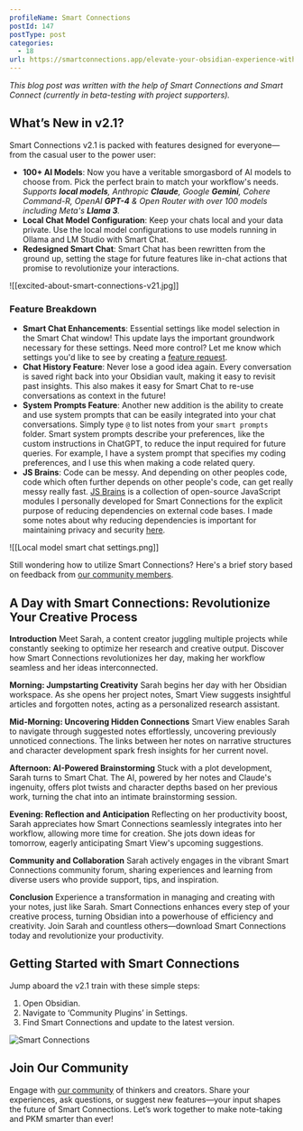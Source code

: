```yaml
---
profileName: Smart Connections
postId: 147
postType: post
categories:
  - 18
url: https://smartconnections.app/elevate-your-obsidian-experience-with-smart-connections/
---
```

*This blog post was written with the help of Smart Connections and Smart Connect (currently in beta-testing with project supporters).*
## What’s New in v2.1?
Smart Connections v2.1 is packed with features designed for everyone—from the casual user to the power user:

- **100+ AI Models**: Now you have a veritable smorgasbord of AI models to choose from. Pick the perfect brain to match your workflow's needs. _Supports **local models**, Anthropic **Claude**, Google **Gemini**, Cohere Command-R, OpenAI **GPT-4** & Open Router with over 100 models including Meta's **Llama 3**._
- **Local Chat Model Configuration**: Keep your chats local and your data private. Use the local model configurations to use models running in Ollama and LM Studio with Smart Chat.  
- **Redesigned Smart Chat**: Smart Chat has been rewritten from the ground up, setting the stage for future features like in-chat actions that promise to revolutionize your interactions.

![[excited-about-smart-connections-v21.jpg]]
### Feature Breakdown
- **Smart Chat Enhancements**: Essential settings like model selection in the Smart Chat window! This update lays the important groundwork necessary for these settings. Need more control? Let me know which settings you'd like to see by creating a [feature request](https://github.com/brianpetro/obsidian-smart-connections/issues).
- **Chat History Feature**: Never lose a good idea again. Every conversation is saved right back into your Obsidian vault, making it easy to revisit past insights. This also makes it easy for Smart Chat to re-use conversations as context in the future!
- **System Prompts Feature**: Another new addition is the ability to create and use system prompts that can be easily integrated into your chat conversations. Simply type `@` to list notes from your `smart prompts` folder. Smart system prompts describe your preferences, like the custom instructions in ChatGPT, to reduce the input required for future queries. For example, I have a system prompt that specifies my coding preferences, and I use this when making a code related query.
- **JS Brains**: Code can be messy. And depending on other peoples code, code which often further depends on other people's code, can get really messy really fast. [JS Brains](https://github.com/brianpetro/jsbrains) is a collection of open-source JavaScript modules I personally developed for Smart Connections for the explicit purpose of reducing dependencies on external code bases. I made some notes about why reducing dependencies is important for maintaining privacy and security [here](https://twitter.com/wfhbrian/status/1772012079978774548). 

![[Local model smart chat settings.png]]

Still wondering how to utilize Smart Connections? Here's a brief story based on feedback from [our community members](https://github.com/brianpetro/obsidian-smart-connections?tab=readme-ov-file#user-testimonials). 
## A Day with Smart Connections: Revolutionize Your Creative Process
**Introduction** Meet Sarah, a content creator juggling multiple projects while constantly seeking to optimize her research and creative output. Discover how Smart Connections revolutionizes her day, making her workflow seamless and her ideas interconnected.

**Morning: Jumpstarting Creativity** Sarah begins her day with her Obsidian workspace. As she opens her project notes, Smart View suggests insightful articles and forgotten notes, acting as a personalized research assistant.

**Mid-Morning: Uncovering Hidden Connections** Smart View enables Sarah to navigate through suggested notes effortlessly, uncovering previously unnoticed connections. The links between her notes on narrative structures and character development spark fresh insights for her current novel.

**Afternoon: AI-Powered Brainstorming** Stuck with a plot development, Sarah turns to Smart Chat. The AI, powered by her notes and Claude's ingenuity, offers plot twists and character depths based on her previous work, turning the chat into an intimate brainstorming session.

**Evening: Reflection and Anticipation** Reflecting on her productivity boost, Sarah appreciates how Smart Connections seamlessly integrates into her workflow, allowing more time for creation. She jots down ideas for tomorrow, eagerly anticipating Smart View's upcoming suggestions.

**Community and Collaboration** Sarah actively engages in the vibrant Smart Connections community forum, sharing experiences and learning from diverse users who provide support, tips, and inspiration.

**Conclusion** Experience a transformation in managing and creating with your notes, just like Sarah. Smart Connections enhances every step of your creative process, turning Obsidian into a powerhouse of efficiency and creativity. Join Sarah and countless others—download Smart Connections today and revolutionize your productivity.
## Getting Started with Smart Connections
Jump aboard the v2.1 train with these simple steps:
1. Open Obsidian.
2. Navigate to ‘Community Plugins’ in Settings.
3. Find Smart Connections and update to the latest version.

![Smart Connections](https://github.com/brianpetro/obsidian-smart-connections/blob/main/assets/smart-connections-install.gif?raw=true)

## Join Our Community
Engage with [our community](https://github.com/brianpetro/obsidian-smart-connections/discussions) of thinkers and creators. Share your experiences, ask questions, or suggest new features—your input shapes the future of Smart Connections. Let’s work together to make note-taking and PKM smarter than ever!
